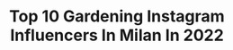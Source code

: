 ---
title: Top 10 Gardening Instagram Influencers In Milan In 2022
description: >-
  Find top gardening Instagram influencers in Milan in 2022. Most popular hashtags: #gardening #milano #love #interiordesign.
platform: Instagram
hits: 7
text_top: Identify the top-rated Instagram influencers on inBeat.
text_bottom: Our search engine aggregates 7 Instagram influencers like this in Milan, Italy for you to pitch.
profiles:
  - username: "gardenia_magazine"
    fullname: >-
      Gardenia
    bio: >-
      Spunti e racconti dalla redazione di Gardenia: cultura botanica, novità dai vivai, mostre. Per condividere la passione del giardinaggio. 🌱🇮🇹🌺🌷
    location: "Italy"
    followers: 12538
    engagement: 435
    commentsToLikes: 0.010329
    id: ck6u7tia0nkw00j714q3e7rnz
    verified: false
    hashtags: "#fioritura, #giardinaggiochepassione, #parcomilano, #uptownmilano"
  - username: "clara_bona"
    fullname: >-
      Clara Bona
    bio: >-
      Architect and Journalist
    location: "Italy"
    followers: 28205
    engagement: 581
    commentsToLikes: 0.074042
    id: ck5hi0086axty0i11mh8o9r44
    verified: false
    hashtags: "#mystyle, #home, #decor, #interiordesign"
  - username: "giulia_peroni"
    fullname: >-
      Giulia Peroni
    bio: >-
      📍 Milan, Italy 📚 Biotecnologie 📲 Collaborations in DM 🍕 Ambassador @beatotemilano 🍔 Ambassador @mamma_milano
    location: "Italy"
    followers: 10499
    engagement: 1523
    commentsToLikes: 0.020501
    id: ck8t1re9mwqh40j78khs4tgix
    verified: false
    hashtags: "#followme, #amazing, #life, #moda"
  - username: "raw_milano"
    fullname: >-
      
    bio: >-
      RAW&co Cabinet de curiosités ~ c.so Magenta 10 ~ via Palermo 1 MILANO #RawMilano
    location: "Italy"
    followers: 39782
    engagement: 254
    commentsToLikes: 0.021824
    id: ck5zszd84zgnt0i14g2py5ozv
    verified: false
    hashtags: "#gardening, #rawandco, #patina, #vintagefurniture"
  - username: "_dotpigeon"
    fullname: >-
      DotPigeon
    bio: >-
      The Pigeon Guy. Visual artist between minimal and baroque. Represented in Italy by @planxartgallery Milan, Italy.
    location: "Italy"
    followers: 48359
    engagement: 90
    commentsToLikes: 0.034082
    id: ck5zsvbr9z91w0i14ce2yn0lj
    verified: false
    hashtags: "#love, #artsy, #dotpigeon, #artporn"
  - username: "matteobersotti"
    fullname: >-
      Matteo Bersotti
    bio: >-
      Italian, 1989. Ex libris and ornament designer. Contact for commissons: matteobersotti@yahoo.it
    location: "Italy"
    followers: 2947
    engagement: 1691
    commentsToLikes: 0.045086
    id: ckf5v19w9mz4n0j237j3bcqlr
    verified: false
    hashtags: "#arabesk, #art, #pencildrawing, #barocco"
  - username: "francescabelussitv"
    fullname: >-
      francesca belussi
    bio: >-
      presento,recito,canto,ballo e doppio e i miei ex concittadini di Bg:"si ma che lavoro fai?" Mitici! 😁 tvhoster, actress, influencer
    location: "Italy"
    followers: 73946
    engagement: 206
    commentsToLikes: 0.073011
    id: ck6ualfql47qi0j71mtlbt5na
    verified: false
    hashtags: "#brunette, #girl, #curlygirl, #noi"
  - username: "ville_e_casali"
    fullname: >-
      Ville&Casali
    bio: >-
      Ogni mese, sulle nostre pagine, un ampio ventaglio di idee di architettura, di interior design, gardening e una vetrina immobiliare di prestigio.
    location: "Italy"
    followers: 20202
    engagement: 318
    commentsToLikes: 0.011045
    id: ck6u77ex7jwmp0j71vixklf5q
    verified: false
    hashtags: "#ambiente, #houseofinstagram, #arredamento, #progettistainterni"
  - username: "conlemaninpasta"
    fullname: >-
      Manuela Conti
    bio: >-
      Food writer | Home grower | Mom Cookbook author ▪️ Con Le Mani In Pasta 👩‍🍳 @agriturismolacosta ✉ info@conlemaninpasta.com ★ I T A L Y ★
    location: "Italy"
    followers: 21560
    engagement: 318
    commentsToLikes: 0.059422
    id: ck6tjh8kc2pnt0j711n71lzxu
    verified: false
    hashtags: "#green, #homecooking, #organic, #breadbosses"
  - username: "francescarchibugi"
    fullname: >-
      Francesca Archibugi
    bio: >-
      Sto marcendo con un certo stile
    location: "Italy"
    followers: 5954
    engagement: 768
    commentsToLikes: 0.026122
    id: ck5c0te2ltt6n0i11xqicduz7
    verified: false
    hashtags: "#quarantine, #pofaulle, #gardening, #tuscanygram"
---